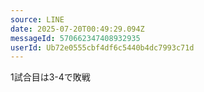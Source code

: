 ```yaml
---
source: LINE
date: 2025-07-20T00:49:29.094Z
messageId: 570662347408932935
userId: Ub72e0555cbf4df6c5440b4dc7993c71d
---
```


1試合目は3-4で敗戦